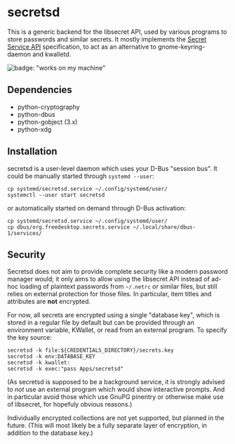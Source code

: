 # secretsd

This is a generic backend for the libsecret API, used by various programs to store passwords and similar secrets. It mostly implements the [Secret Service API][api] specification, to act as an alternative to gnome-keyring-daemon and kwalletd.

![badge: "works on my machine"](https://img.shields.io/badge/works%20on%20my%20machine-yes-green.svg?style=flat)

  [api]: https://specifications.freedesktop.org/secret-service/latest/

## Dependencies

  * python-cryptography
  * python-dbus
  * python-gobject (3.x)
  * python-xdg

## Installation

secretsd is a user-level daemon which uses your D-Bus "session bus". It could be manually started through `systemd --user`:

    cp systemd/secretsd.service ~/.config/systemd/user/
    systemctl --user start secretsd

or automatically started on demand through D-Bus activation:

    cp systemd/secretsd.service ~/.config/systemd/user/
    cp dbus/org.freedesktop.secrets.service ~/.local/share/dbus-1/services/

## Security

Secretsd does not aim to provide complete security like a modern password manager would; it only aims to allow using the libsecret API instead of ad-hoc loading of plaintext passwords from `~/.netrc` or similar files, but still relies on external protection for those files. In particular, item titles and attributes are **not** encrypted.

For now, all secrets are encrypted using a single "database key", which is stored in a regular file by default but can be provided through an environment variable, KWallet, or read from an external program. To specify the key source:

    secretsd -k file:${CREDENTIALS_DIRECTORY}/secrets.key
    secretsd -k env:DATABASE_KEY
    secretsd -k kwallet:
    secretsd -k exec:"pass Apps/secretsd"

(As secretsd is supposed to be a background service, it is strongly advised to _not_ use an external program which would show interactive prompts. And in particular avoid those which use GnuPG pinentry or otherwise make use of libsecret, for hopefuly obvious reasons.)

Individually encrypted collections are not yet supported, but planned in the future. (This will most likely be a fully separate layer of encryption, in addition to the database key.)
